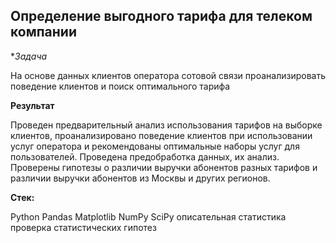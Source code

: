 ## Определение выгодного тарифа для телеком компании

**Задача*


На основе данных клиентов оператора сотовой связи проанализировать поведение клиентов и поиск оптимального тарифа

**Результат**

Проведен предварительный анализ использования тарифов на выборке клиентов,
проанализировано поведение клиентов при использовании услуг оператора и
рекомендованы оптимальные наборы услуг для пользователей. Проведена предобработка
данных, их анализ. Проверены гипотезы о различии выручки абонентов разных тарифов и
различии выручки абонентов из Москвы и других регионов.


**Стек:**

Python
Pandas
Matplotlib
NumPy
SciPy
описательная статистика
проверка статистических гипотез

